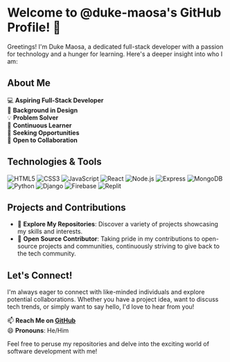 # Welcome to @duke-maosa's GitHub Profile! 👋

Greetings! I'm Duke Maosa, a dedicated full-stack developer with a passion for technology and a hunger for learning. Here's a deeper insight into who I am:

## About Me

💻 **Aspiring Full-Stack Developer**  
🎨 **Background in Design**  
💡 **Problem Solver**  
🌱 **Continuous Learner**  
💼 **Seeking Opportunities**  
💬 **Open to Collaboration**  

## Technologies & Tools

![HTML5](https://img.shields.io/badge/-HTML5-E34F26?style=flat&logo=html5&logoColor=white) 
![CSS3](https://img.shields.io/badge/-CSS3-1572B6?style=flat&logo=css3&logoColor=white) 
![JavaScript](https://img.shields.io/badge/-JavaScript-F7DF1E?style=flat&logo=javascript&logoColor=black) 
![React](https://img.shields.io/badge/-React-61DAFB?style=flat&logo=react&logoColor=black) 
![Node.js](https://img.shields.io/badge/-Node.js-339933?style=flat&logo=node.js&logoColor=white) 
![Express](https://img.shields.io/badge/-Express-000000?style=flat&logo=express&logoColor=white) 
![MongoDB](https://img.shields.io/badge/-MongoDB-47A248?style=flat&logo=mongodb&logoColor=white) 
![Python](https://img.shields.io/badge/-Python-3776AB?style=flat&logo=python&logoColor=white) 
![Django](https://img.shields.io/badge/-Django-092E20?style=flat&logo=django&logoColor=white) 
![Firebase](https://img.shields.io/badge/-Firebase-FFCA28?style=flat&logo=firebase&logoColor=black) 
![Replit](https://img.shields.io/badge/-Replit-667881?style=flat&logo=replit&logoColor=white) 

## Projects and Contributions

- 🔭 **Explore My Repositories**: Discover a variety of projects showcasing my skills and interests.
- 🌟 **Open Source Contributor**: Taking pride in my contributions to open-source projects and communities, continuously striving to give back to the tech community.

## Let's Connect!

I'm always eager to connect with like-minded individuals and explore potential collaborations. Whether you have a project idea, want to discuss tech trends, or simply want to say hello, I'd love to hear from you!

📫 **Reach Me on [GitHub](https://github.com/duke-maosa)**  
😄 **Pronouns**: He/Him

Feel free to peruse my repositories and delve into the exciting world of software development with me!
